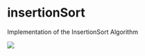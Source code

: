 # insertionSort
Implementation of the InsertionSort Algorithm 

<img src="https://en.wikipedia.org/wiki/Insertion_sort#/media/File:Insertion-sort-example-300px.gif">
